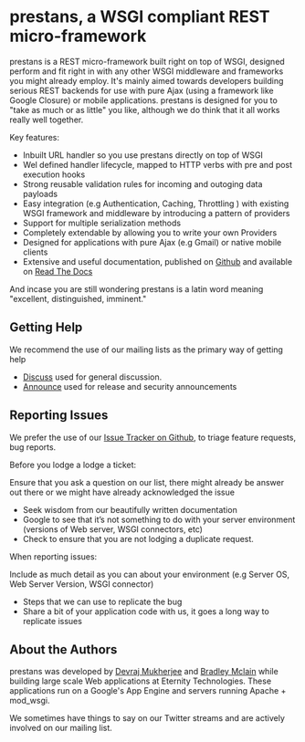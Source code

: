 prestans, a WSGI compliant REST micro-framework
===============================================

prestans is a REST micro-framework built right on top of WSGI, designed perform and fit right in with any other WSGI middleware and frameworks you might already employ. It's mainly aimed towards developers building serious REST backends for use with pure Ajax (using a framework like Google Closure) or mobile applications. prestans is designed for you to "take as much or as little" you like, although we do think that it all works really well together.

Key features:

* Inbuilt URL handler so you use prestans directly on top of WSGI
* Wel defined handler lifecycle, mapped to HTTP verbs with pre and post execution hooks
* Strong reusable validation rules for incoming and outoging data payloads
* Easy integration (e.g Authentication, Caching, Throttling ) with existing WSGI framework and middleware by introducing a pattern of providers
* Support for multiple serialization methods
* Completely extendable by allowing you to write your own Providers
* Designed for applications with pure Ajax (e.g Gmail) or native mobile clients
* Extensive and useful documentation, published on [Github](http://github.com/prestans/prestans-docs/ "Docs source") and available on [Read The Docs](http://docs.prestans.org "prestans documentation")

And incase you are still wondering prestans is a latin word meaning "excellent, distinguished, imminent."

Getting Help
------------

We recommend the use of our mailing lists as the primary way of getting help

* [Discuss](http://groups.google.com/group/prestans-discuss "Discuss") used for general discussion.
* [Announce](http://groups.google.com/group/prestans-announce "Announce") used for release and security announcements


Reporting Issues
----------------

We prefer the use of our [Issue Tracker on Github](https://github.com/prestans/prestans/issues "Issue Tracker"), to triage feature requests, bug reports.

Before you lodge a lodge a ticket:

Ensure that you ask a question on our list, there might already be answer out there or we might have already acknowledged the issue

* Seek wisdom from our beautifully written documentation
* Google to see that it’s not something to do with your server environment (versions of Web server, WSGI connectors, etc)
* Check to ensure that you are not lodging a duplicate request.

When reporting issues:

Include as much detail as you can about your environment (e.g Server OS, Web Server Version, WSGI connector)

* Steps that we can use to replicate the bug
* Share a bit of your application code with us, it goes a long way to replicate issues


About the Authors
-----------------

prestans was developed by [Devraj Mukherjee](http://twitter.com/mdevraj "Devraj Mukherjee on Twitter") and [Bradley Mclain](http://twitter.com/bradley_mclain "Brad Mclain on Twitter") while building large scale Web applications at Eternity Technologies. These applications run on a Google's App Engine and servers running Apache + mod_wsgi.

We sometimes have things to say on our Twitter streams and are actively involved on our mailing list.


